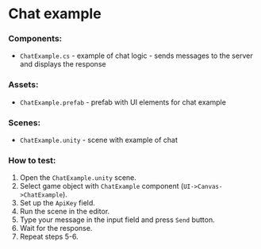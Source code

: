 # Chat example

### Components:
* `ChatExample.cs` - example of chat logic - sends messages to the server and displays the response

### Assets:
* `ChatExample.prefab` - prefab with UI elements for chat example

### Scenes:
* `ChatExample.unity` - scene with example of chat 

### How to test:
1. Open the `ChatExample.unity` scene.
2. Select game object with `ChatExample` component (`UI->Canvas->ChatExample`).
3. Set up the `ApiKey` field.
4. Run the scene in the editor.
5. Type your message in the input field and press `Send` button.
6. Wait for the response.
7. Repeat steps 5-6.